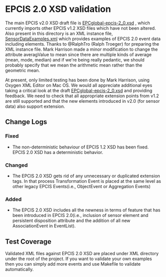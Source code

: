 # EPCIS 2.0 XSD validation

The main EPCIS v2.0 XSD draft file is [EPCglobal-epcis-2_0.xsd](EPCglobal-epcis-2_0.xsd) , which currently imports other EPCIS v1.2 XSD files which have not been altered.
Also present in this directory is an XML instance file, [SensorDataExamples.xml](../XML/WithSensorData/SensorDataExamples.xml)  which provides examples of EPCIS 2.0 event data including <sensorElementList> elements.
Thanks to @RalphTro (Ralph Troeger) for preparing the XML instance file.  Mark Harrison made a minor modification to change the attribute averagValue to mean
since there are multiple kinds of average (mean, mode, median) and if we're being really pedantic, we should probably specify that we mean the arithmetic mean rather than the geometric mean.

At present, only limited testing has been done by Mark Harrison, using Oxygen XML Editor on Mac OS.
We would all appreciate additional eyes taking a critical look at the draft [EPCglobal-epcis-2_0.xsd](EPCglobal-epcis-2_0.xsd) and providing feedback.
We need to check that all appropriate extension points from v1.2 are still supported and that the new elements introduced in v2.0 (for sensor data) also support extension.

## Change Logs

### Fixed 

- The non-deterministic behaviour of EPCIS 1.2 XSD has been fixed. EPCIS 2.0 XSD has a deterministic behavior.

### Changed

- The EPCIS 2.0 XSD gets rid of any unnecessary or duplicated extension tags. In that process Transformation Event is placed at the same level as other legacy EPCIS Events(i.e., ObjectEvent or Aggregation Events)

### Added

- The EPCIS 2.0 XSD includes all the newness in terms of feature that has been introduced in EPCIS 2.0(i.e., inclusion of sensor element and persistent disposition attribute and the addition of all new AssociationEvent in EventList).

## Test Coverage

Validated XML files against EPCIS 2.0 XSD are placed under XML directory under the root of the project. If you want to validate  your own examples then you can simply add more events and use Makefile to validate automatically.



